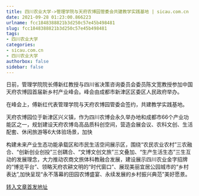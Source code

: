 ```yaml
---
title: 四川农业大学->管理学院与天府农博园管委会共建教学实践基地 | sicau.com.cn
date: 2021-09-28 01:23:00.866223
urlname: fcc1848388821b3d250c57e45b498481
slug: fcc1848388821b3d250c57e45b498481
tags: 
- 四川农业大学
categories:
- sicau.com.cn
- 四川农业大学
authorbox: false
sidebar: false
---
```

日前，管理学院院长傅新红教授与四川省决策咨询委员会委员陈文宽教授参加中国天府农博园首届新乡村产业峰会。峰会由成都市新津区区委区人民政府举办。  

在峰会上，傅新红代表管理学院与天府农博园管委会签约，共建教学实践基地。

天府农博园位于新津区兴义镇，作为四川农博会永久举办地和成都市66个产业功能区之一，规划建设天府农博岛高品质科创空间，营造会展会议、农科文创、生活配套、休闲旅游等6大体验场景，加快
<!--more-->
构建未来产业生态功能承载区和市民生活空间展示区，围绕“农民农业农村”三农融合、“创新创业创投”三创耦合、“文博文创文旅”三文叠加、“生产生活生态”三生互动的发展理念，大力推动农商文旅体科教融合发展，建设展示四川农业金字招牌的“博览平台”、领略天府农耕文明的“时代窗口”、展现美丽宜居公园城市的“乡村表达”,加快呈现“永不落幕的田园农博盛宴、永续发展的乡村振兴典范”美好愿景。



[转入文章首发地址](https://news.sicau.edu.cn/info/1078/64752.htm)